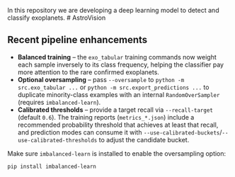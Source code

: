 In this repository we are developing a deep learning model to detect and classify exoplanets. # AstroVision

## Recent pipeline enhancements

- **Balanced training** – the `exo_tabular` training commands now weight each sample inversely to its class frequency, helping the classifier pay more attention to the rare confirmed exoplanets.
- **Optional oversampling** – pass `--oversample` to `python -m src.exo_tabular ...` or `python -m src.export_predictions ...` to duplicate minority-class examples with an internal `RandomOverSampler` (requires `imbalanced-learn`).
- **Calibrated thresholds** – provide a target recall via `--recall-target` (default `0.6`). The training reports (`metrics_*.json`) include a recommended probability threshold that achieves at least that recall, and prediction modes can consume it with `--use-calibrated-buckets`/`--use-calibrated-thresholds` to adjust the candidate bucket.

Make sure `imbalanced-learn` is installed to enable the oversampling option:

```bash
pip install imbalanced-learn
```
